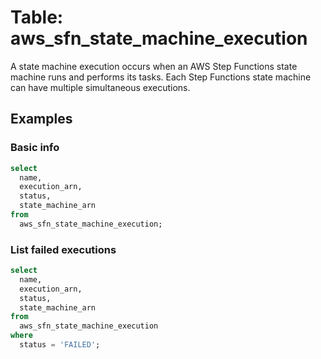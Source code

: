 # Table: aws_sfn_state_machine_execution

A state machine execution occurs when an AWS Step Functions state machine runs and performs its tasks. Each Step Functions state machine can have multiple simultaneous executions.

## Examples

### Basic info

```sql
select
  name,
  execution_arn,
  status,
  state_machine_arn
from
  aws_sfn_state_machine_execution;
```

### List failed executions

```sql
select
  name,
  execution_arn,
  status,
  state_machine_arn
from
  aws_sfn_state_machine_execution
where
  status = 'FAILED';
```
